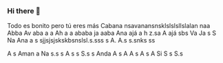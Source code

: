 ### Hi there 👋

<!--
**Eldiabo/eldiabo** is a ✨ _special_ ✨ repository because its `README.md` (this file) appears on your GitHub profile.

Here are some ideas to get you started:

- 🔭 I’m currently working on ...
- 🌱 I’m currently learning ...
- 👯 I’m looking to collaborate on ...
- 🤔 I’m looking for help with ...
- 💬 Ask me about ...
- 📫 How to reach me: ...
- 😄 Pronouns: ...
- ⚡ Fun fact: ...
-->
Todo es bonito pero tú eres más 
Cabana nsavanansnsklslslsllslalan naa Abba Av aba a a
Ah a a ababa ja aaba Ana ajá a h z.sa
 A ajá sbs Va Ja s
S
Na Ana a s sjjsjsjskskbsnslsl.s.sss s
A.
A.s s.snks ss

A s
Aman a
Na s.s s
A s s
 S.s s
Anda
A s
A
A s
A s
 A
 Si
S s
S.s 
